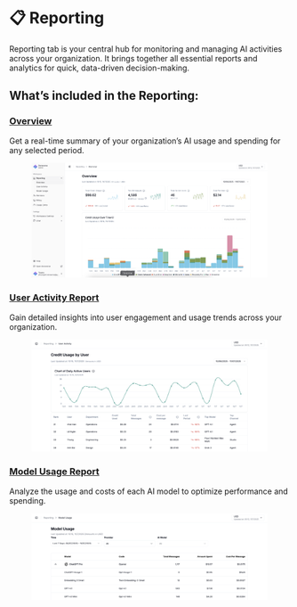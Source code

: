 # 📋 Reporting

Reporting tab is your central hub for monitoring and managing AI activities across your organization. It brings together all essential reports and analytics for quick, data-driven decision-making.

## **What’s included in the Reporting:**

### [**Overview**](https://help.doraverse.com/jp/admin/dashboard/overview)

Get a real-time summary of your organization’s AI usage and spending for any selected period.

<figure><img src="../../.gitbook/assets/image.png" alt=""><figcaption></figcaption></figure>

### [**User Activity Report**](https://help.doraverse.com/jp/admin/dashboard/user-activity-report)

Gain detailed insights into user engagement and usage trends across your organization.

<figure><img src="../../.gitbook/assets/Screenshot 2025-07-11 at 10.20.56.png" alt=""><figcaption></figcaption></figure>

### [**Model Usage Report**](https://help.doraverse.com/jp/admin/dashboard/model-usage-report)

Analyze the usage and costs of each AI model to optimize performance and spending.

<figure><img src="../../.gitbook/assets/Screenshot 2025-07-11 at 10.21.59.png" alt=""><figcaption></figcaption></figure>
